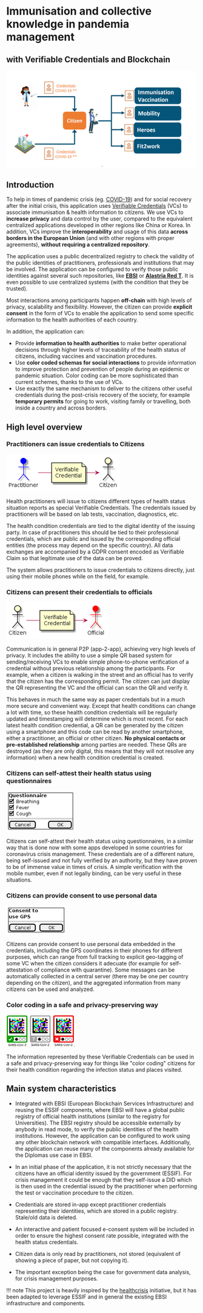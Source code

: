 
# Immunisation and collective knowledge in pandemia management

## with Verifiable Credentials and Blockchain

<img src="images/overview2.png" width=500/>


## Introduction

To help in times of pandemic crisis (eg. [COVID-19](https://en.wikipedia.org/wiki/2019%E2%80%9320_coronavirus_pandemic)) and for social recovery after the initial crisis, this application uses [Verifiable Credentials](https://en.wikipedia.org/wiki/Verifiable_credentials) (VCs) to associate immunisation & health information to citizens.
We use VCs to **increase privacy** and data control by the user, compared to the equivalent centralized applications developed in other regions like China or Korea. In addition, VCs improve the **interoperability** and usage of this data **across borders in the European Union** (and with other regions with proper agreements), **without requiring a centralized repository**.

The application uses a public decentralized registry to check the validity of the public identities of practitioners, professionals and institutions that may be involved. The application can be configured to verify those public identities against several such repositories, like **[EBSI](https://ec.europa.eu/cefdigital/wiki/display/CEFDIGITAL/EBSI)** or **[Alastria Red T](http://netstats.telsius.alastria.io/)**. It is even possible to use centralized systems (with the condition that they be trusted).

Most interactions among participants happen **off-chain** with high levels of privacy, scalability and flexibility. However, the citizen can provide **explicit consent** in the form of VCs to enable the application to send some specific information to the health authorities of each country.

In addition, the application can:

- Provide **information to health authorities** to make better operational decisions through higher levels of traceability of the health status of citizens, including vaccines and vaccination procedures.
- Use **color coded schemas for social interactions** to provide information to improve protection and prevention of people during an epidemic or pandemic situation. Color coding can be more sophisticated than current schemes, thanks to the use of VCs.
- Use exactly the same mechanism to deliver to the citizens other useful credentials during the post-crisis recovery of the society, for example **temporary permits** for going to work, visiting family or travelling, both inside a country and across borders.

## High level overview

### Practitioners can issue credentials to Citizens

![](images/index/practitioner.png)

Health practitioners will issue to citizens different types of health status situation reports as special Verifiable Credentials. The credentials issued by practitioners will be based on lab tests, vaccination, diagnostics, etc.

The health condition credentials are tied to the digital identity of the issuing party. In case of practitioners this should be tied to their professional credentials, which are public and issued by the corresponding official entities (the process may depend on the specific country). All data exchanges are accompanied by a GDPR consent encoded as Verifiable Claim so that legitimate use of the data can be proved.

The system allows practitioners to issue credentials to citizens directly, just using their mobile phones while on the field, for example.

### Citizens can present their credentials to officials

![](images/index/official.png)

Communication is in general P2P (app-2-app), achieving very high levels of privacy. It includes the ability to use a simple QR based system for sending/receiving VCs to enable simple phone-to-phone verification of a credential without previous relationship among the participants. For example, when a citizen is walking in the street and an official has to verify that the citizen has the corresponding permit. The citizen can just display the QR representing the VC and the official can scan the QR and verify it.

This behaves in much the same way as paper credentials but in a much more secure and convenient way.
Except that health conditions can change a lot with time, so these health condition credentials will be regularly updated and timestamping will determine which is most recent. For each latest health condition credential, a QR can be generated by the citizen using a smartphone and this code can be read by another smartphone, either a practitioner, an official or other citizen. **No physical contacts or pre-established relationship** among parties are needed. These QRs are destroyed (as they are only digital, this means that they will not resolve any information) when a new health condition credential is created.

### Citizens can self-attest their health status using questionnaires

![](images/index/questionnaire.png)

Citizens can self-attest their health status using questionnaires, in a similar way that is done now with some apps developed in some countries for coronavirus crisis management. These credentials are of a different nature, being self-issued and not fully verified by an authority, but they have proven to be of immense value in times of crisis. A simple verification with the mobile number, even if not legally binding, can be very useful in these situations.

### Citizens can provide consent to use personal data

![](images/index/consent.png)

Citizens can provide consent to use personal data embedded in the credentials, including the GPS coordinates in their phones for different purposes, which can range from full tracking to explicit geo-tagging of some VC when the citizen considers it adecuate (for example for self-attestation of compliance with quarantine). Some messages can be automatically collected in a central server (there may be one per country depending on the citizen), and the aggregated information from many citizens can be used and analyzed.


### Color coding in a safe and privacy-preserving way

<img src="images/markers.jpg" width="180">

The information represented by these Verifiable Credentials can be used in a safe and privacy-preserving way for things like "color coding" citizens for their health condition regarding the infection status and places visited.


## Main system characteristics

- Integrated with EBSI (European Blockchain Services Infrastructure) and reusing the ESSIF components, where EBSI will have a global public registry of official health institutions (similar to the registry for Universities). The EBSI registry should be accessible externally by anybody in read mode, to verify the public identities of the health institutions. However, the application can be configured to work using any other blockchain network with compatible interfaces. Additionally, the application can reuse many of the components already available for the Diplomas use case in EBSI.



- In an initial phase of the application, it is not strictly necessary that the citizens have an official identity issued by the government (ESSIF). For crisis management it could be enough that they self-issue a DID which is then used in the credential issued by the practitioner when performing the test or vaccination procedure to the citizen.


- Credentials are stored in-app except practitioner credentials representing their identities, which are stored in a public registry. Stale/old data is deleted.

- An interactive and patient focused e-consent system will be included in order to ensure the highest consent rate possible, integrated with the health status credentials.

- Citizen data is only read by practitioners, not stored (equivalent of showing a piece of paper, but not copying it).

- The important exception being the case for government data analysis, for crisis management purposes.

!!! note
    This project is heavily inspired by the [healthcrisis](https://github.com/disposableidentities/healthcrisis) initiative, but it has been adapted to leverage ESSIF and in general the existing EBSI infrastructure and components.


